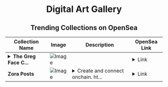 <div align="center">

# Digital Art Gallery

## Trending Collections on OpenSea

| Collection Name                       | Image                                                                                     | Description                       | OpenSea Link                                                                                          |
|---------------------------------------|-------------------------------------------------------------------------------------------|-----------------------------------|--------------------------------------------------------------------------------------------------------|
| **<details><summary>The Greg Face C...</summary>The Greg Face Collection</details>** | ![Image](https://i.seadn.io/s/raw/files/af24beb0a7c25b1d64dcf663b0c07c5c.png?w=500&auto=format?w=200&auto=format) |  | <details><summary>Link</summary>[The Greg Face Collection](https://opensea.io/collection/the-greg-face-collection-1)</details> |
| **Zora Posts** | ![Image](https://i.seadn.io/s/raw/files/d84e57c4fdb920821e6178efe8b6bf48.jpg?w=500&auto=format?w=200&auto=format) | <details><summary>Create and connect onchain. ht...</summary>Create and connect onchain. https://zora.co</details> | <details><summary>Link</summary>[Zora Posts](https://opensea.io/collection/zora-posts-21042)</details> |

</div>
